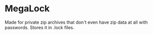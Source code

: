 # MegaLock
Made for private zip archives that don't even have zip data at all with passwords. Stores it in .lock files.
